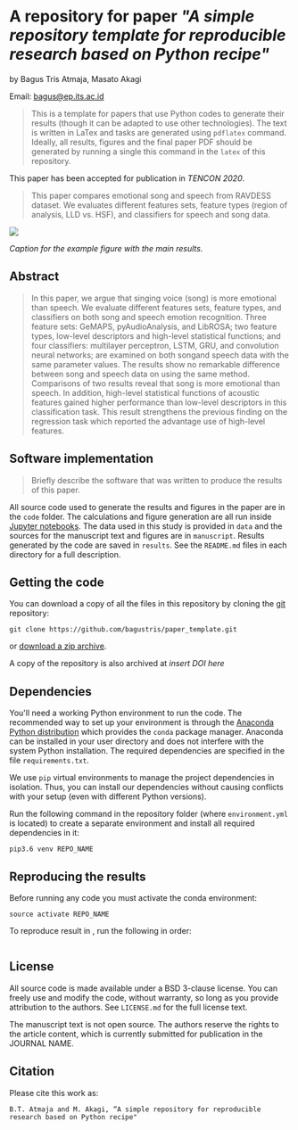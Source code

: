 # A repository for paper *"A simple repository template for reproducible research based on Python recipe"*


by
Bagus Tris Atmaja, Masato Akagi

Email: bagus@ep.its.ac.id

> This is a template for papers that use Python codes to
> generate their results (though it can be adapted to use other technologies).
> The text is written in LaTex and tasks are generated using `pdflatex` command.
> Ideally, all results, figures and the final paper PDF should be generated by
> running a single this command in the `latex` of this repository.

This paper has been accepted for publication in *TENCON 2020*.

> This paper compares emotional song and speech from RAVDESS dataset.
> We evaluates different features sets, feature types (region of analysis, LLD vs. HSF), 
> and classifiers for speech and song data.

![](manuscript/figures/hawaii-trend.png)

*Caption for the example figure with the main results.*


## Abstract

> In this paper, we argue that singing voice (song) is
> more emotional than speech. We evaluate different features sets,
> feature types, and classifiers on both song and speech emotion
> recognition. Three feature sets: GeMAPS, pyAudioAnalysis, and
> LibROSA; two feature types, low-level descriptors and high-level
> statistical functions; and four classifiers: multilayer perceptron,
> LSTM, GRU, and convolution neural networks; are examined on
> both songand speech data with the same parameter values. The
> results show no remarkable difference between song and speech
> data on using the same method. Comparisons of two results
> reveal that song is more emotional than speech. In addition,
> high-level statistical functions of acoustic features gained higher
> performance than low-level descriptors in this classification task.
> This result strengthens the previous finding on the regression
> task which reported the advantage use of high-level features.


## Software implementation

> Briefly describe the software that was written to produce the results of this
> paper.

All source code used to generate the results and figures in the paper are in
the `code` folder.
The calculations and figure generation are all run inside
[Jupyter notebooks](http://jupyter.org/).
The data used in this study is provided in `data` and the sources for the
manuscript text and figures are in `manuscript`.
Results generated by the code are saved in `results`.
See the `README.md` files in each directory for a full description.


## Getting the code

You can download a copy of all the files in this repository by cloning the
[git](https://git-scm.com/) repository:

    git clone https://github.com/bagustris/paper_template.git

or [download a zip archive](https://github.com/bagustris/paper_template).

A copy of the repository is also archived at *insert DOI here*


## Dependencies

You'll need a working Python environment to run the code.
The recommended way to set up your environment is through the
[Anaconda Python distribution](https://www.anaconda.com/download/) which
provides the `conda` package manager.
Anaconda can be installed in your user directory and does not interfere with
the system Python installation.
The required dependencies are specified in the file `requirements.txt`.

We use `pip` virtual environments to manage the project dependencies in
isolation.
Thus, you can install our dependencies without causing conflicts with your
setup (even with different Python versions).

Run the following command in the repository folder (where `environment.yml`
is located) to create a separate environment and install all required
dependencies in it:

    pip3.6 venv REPO_NAME


## Reproducing the results

Before running any code you must activate the conda environment:

    source activate REPO_NAME

To reproduce result in , run the following in order:  
```bash
```


## License

All source code is made available under a BSD 3-clause license. You can freely
use and modify the code, without warranty, so long as you provide attribution
to the authors. See `LICENSE.md` for the full license text.

The manuscript text is not open source. The authors reserve the rights to the
article content, which is currently submitted for publication in the
JOURNAL NAME.


## Citation
Please cite this work as:  
``` 
B.T. Atmaja and M. Akagi, “A simple repository for reproducible research based on Python recipe"
```
